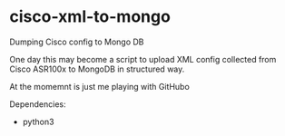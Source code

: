 # cisco-xml-to-mongo
Dumping Cisco config to Mongo DB

One day this may become a script to upload XML config collected from Cisco ASR100x to MongoDB in structured way.

At the momemnt is just me playing with GitHubo

Dependencies:
* python3


